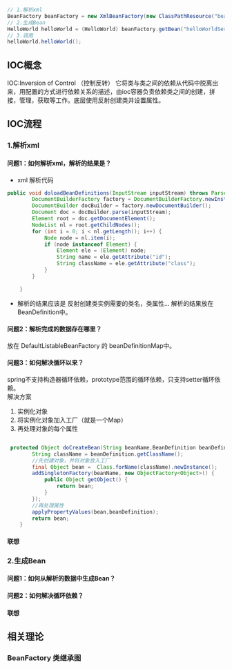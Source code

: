 ```java

// 1.解析xml
BeanFactory beanFactory = new XmlBeanFactory(new ClassPathResource("beans.xml"));
// 2.生成Bean
HelloWorld helloWorld = (HelloWorld) beanFactory.getBean("helloWorldService");
// 3.调用
helloWorld.helloWorld();

```

## IOC概念
IOC:Inversion of Control （控制反转）
它将类与类之间的依赖从代码中脱离出来，用配置的方式进行依赖关系的描述，由ioc容器负责依赖类之间的创建，拼接，管理，获取等工作。底层使用反射创建类并设置属性。

## IOC流程

### 1.解析xml

#### 问题1：如何解析xml，解析的结果是？ 
- xml 解析代码
```java
public void doloadBeanDefinitions(InputStream inputStream) throws ParserConfigurationException, IOException, SAXException {
        DocumentBuilderFactory factory = DocumentBuilderFactory.newInstance();
        DocumentBuilder docBuilder = factory.newDocumentBuilder();
        Document doc = docBuilder.parse(inputStream);
        Element root = doc.getDocumentElement();
        NodeList nl = root.getChildNodes();
        for (int i = 0; i < nl.getLength(); i++) {
            Node node = nl.item(i);
            if (node instanceof Element) {
                Element ele = (Element) node;
                String name = ele.getAttribute("id");
                String className = ele.getAttribute("class");
            }
        }
       
    }
```
- 解析的结果应该是 反射创建类实例需要的类名，类属性...  解析的结果放在BeanDefinition中。


#### 问题2：解析完成的数据存在哪里？
放在 DefaultListableBeanFactory 的 beanDefinitionMap中。

#### 问题3：如何解决循环以来？
spring不支持构造器循环依赖，prototype范围的循环依赖，只支持setter循环依赖。  
解决方案
1. 实例化对象
2. 将实例化对象加入工厂（就是一个Map）
3. 再处理对象的每个属性
```java

 protected Object doCreateBean(String beanName,BeanDefinition beanDefinition) throws Exception {
        String className = beanDefinition.getClassName();
        //先创建对象，并将对象放入工厂
        final Object bean =  Class.forName(className).newInstance();
        addSingletonFactory(beanName, new ObjectFactory<Object>() {
            public Object getObject() {
                return bean;
            }
        });
        //再处理属性
        applyPropertyValues(bean,beanDefinition);
        return bean;
    }

```
#### 联想


### 2.生成Bean
#### 问题1：如何从解析的数据中生成Bean？
#### 问题2：如何解决循环依赖？


#### 联想
## 相关理论
### BeanFactory 类继承图

##


